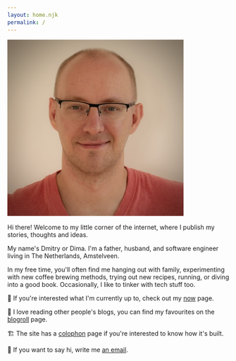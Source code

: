 ```yaml
---
layout: home.njk
permalink: /
---
```


<img src="/assets/img/avatar.jpeg" class="avatar"/>

Hi there! Welcome to my little corner of the internet, where I publish my stories, thoughts and ideas.

My name's Dmitry or Dima. I'm a father, husband, and software engineer living in The Netherlands, Amstelveen.

In my free time, you'll often find me hanging out with family, experimenting with new coffee brewing methods, trying out new recipes, running, or diving into a good book. Occasionally, I like to tinker with tech stuff too.

📰 If you're interested what I'm currently up to, check out my [now](/now) page.

🏣 I love reading other people's blogs, you can find my favourites on the [blogroll](/blogroll) page.

🏗️ The site has a [colophon](/colophon) page if you're interested to know how it's built.

👋 If you want to say hi, write me [an email](mailto:mailbox@dolzhenko.me).

